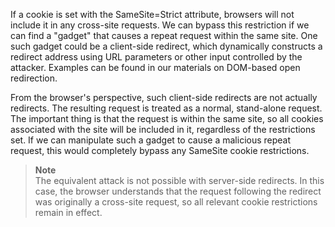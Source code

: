 If a cookie is set with the SameSite=Strict attribute, browsers will not include it in any cross-site requests. We can bypass this restriction if we can find a "gadget" that causes a repeat request within the same site.
One such gadget could be a client-side redirect, which dynamically constructs a redirect address using URL parameters or other input controlled by the attacker. Examples can be found in our materials on DOM-based open redirection.

From the browser's perspective, such client-side redirects are not actually redirects. The resulting request is treated as a normal, stand-alone request. The important thing is that the request is within the same site, so all cookies associated with the site will be included in it, regardless of the restrictions set.
If we can manipulate such a gadget to cause a malicious repeat request, this would completely bypass any SameSite cookie restrictions.

> **Note**  
> The equivalent attack is not possible with server-side redirects. In this case, the browser understands that the request following the redirect was originally a cross-site request, so all relevant cookie restrictions remain in effect.